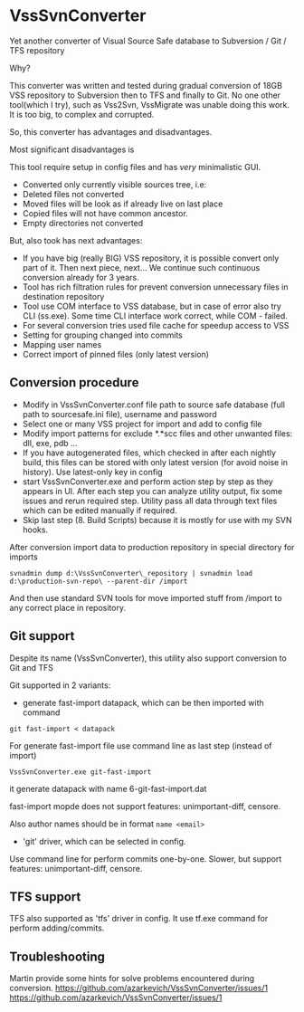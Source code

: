 VssSvnConverter
===============

Yet another converter of Visual Source Safe database to Subversion / Git / TFS repository

Why?

This converter was written and tested during gradual conversion of 18GB VSS repository to Subversion then to TFS and finally to Git.
No one other tool(which I try), such as Vss2Svn, VssMigrate was unable doing this work. It is too big, to complex and corrupted.

So, this converter has advantages and disadvantages.

Most significant disadvantages is

This tool require setup in config files and has _very_ minimalistic GUI.
* Converted only currently visible sources tree, i.e:
* Deleted files not converted
* Moved files will be look as if already live on last place
* Copied files will not have common ancestor.
* Empty directories not converted

But, also took has next advantages:

* If you have big (really BIG) VSS repository, it is possible convert only part of it. Then next piece, next... We continue such continuous conversion already for 3 years.
* Tool has rich filtration rules for prevent conversion unnecessary files in destination repository
* Tool use COM interface to VSS database, but in case of error also try CLI (ss.exe). Some time CLI interface work correct, while COM - failed.
* For several conversion tries used file cache for speedup access to VSS
* Setting for grouping changed into commits
* Mapping user names
* Correct import of pinned files (only latest version)


Conversion procedure
--------------------

* Modify in VssSvnConverter.conf file path to source safe database (full path to sourcesafe.ini file), username and password
* Select one or many VSS project for import and add to config file
* Modify import patterns for exclude *.*scc files and other unwanted files: dll, exe, pdb ...
* If you have autogenerated files, which checked in after each nightly build, this files can be stored with only latest version (for avoid noise in history). Use latest-only key in config
* start VssSvnConverter.exe and perform action step by step as they appears in UI. After each step you can analyze utility output, fix some issues and rerun required step. Utility pass all data through text files which can be edited manually if required.
* Skip last step (8. Build Scripts) because it is mostly for use with my SVN hooks.

After conversion import data to production repository in special directory for imports
```
svnadmin dump d:\VssSvnConverter\_repository | svnadmin load d:\production-svn-repo\ --parent-dir /import
```
And then use standard SVN tools for move imported stuff from /import to any correct place in repository.

Git support
-----------
Despite its name (VssSvnConverter), this utility also support conversion to Git and TFS

Git supported in 2 variants:
 * generate fast-import datapack, which can be then imported with command 
```
git fast-import < datapack
```
For generate fast-import file use command line as last step (instead of import)
```
VssSvnConverter.exe git-fast-import
```
it generate datapack with name 6-git-fast-import.dat

fast-import mopde does not support features: unimportant-diff, censore.

Also author names should be in format `name <email>`

 * 'git' driver, which can be selected in config.

Use command line for perform commits one-by-one. Slower, but support features: unimportant-diff, censore.

TFS support
-----------
TFS also supported as 'tfs' driver in config. It use tf.exe command for perform adding/commits.

Troubleshooting
---------
Martin provide some hints for solve problems encountered during conversion.
https://github.com/azarkevich/VssSvnConverter/issues/1
https://github.com/azarkevich/VssSvnConverter/issues/1
